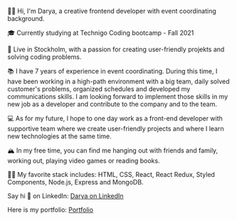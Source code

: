 👋🏽 Hi, I'm Darya, a creative frontend developer with event coordinating background.

🎓 Currently studying at Technigo Coding bootcamp - Fall 2021

🌇 Live in Stockholm, with a passion for creating user-friendly projekts and solving coding problems.

📚 I have 7 years of experience in event coordinating. During this time, I have been working in a high-path environment with a big team, daily solved customer's problems, organized schedules and developed my communications skills. I am looking forward to implement those skills in my new job as a developer and contribute to the company and to the team.

💻 As for my future, I hope to one day work as a front-end developer with supportive team where we create user-friendly projects and where I learn new technologies at the same time.

🏔 In my free time, you can find me hanging out with friends and family, working out, playing video games or reading books.

💪🏽 My favorite stack includes: HTML, CSS, React, React Redux, Styled Components, Node.js, Express and MongoDB.

Say hi 👋  on LinkedIn: [Darya on LinkedIn](https://www.linkedin.com/in/daryalapata/)

Here is my portfolio: [Portfolio](https://daryalapata.netlify.app/)
